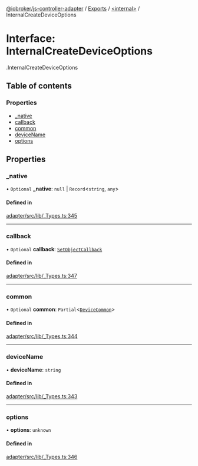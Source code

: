 [@iobroker/js-controller-adapter](../README.md) / [Exports](../modules.md) / [<internal\>](../modules/internal_.md) / InternalCreateDeviceOptions

# Interface: InternalCreateDeviceOptions

[<internal>](../modules/internal_.md).InternalCreateDeviceOptions

## Table of contents

### Properties

- [\_native](internal_.InternalCreateDeviceOptions.md#_native)
- [callback](internal_.InternalCreateDeviceOptions.md#callback)
- [common](internal_.InternalCreateDeviceOptions.md#common)
- [deviceName](internal_.InternalCreateDeviceOptions.md#devicename)
- [options](internal_.InternalCreateDeviceOptions.md#options)

## Properties

### \_native

• `Optional` **\_native**: ``null`` \| `Record`<`string`, `any`\>

#### Defined in

[adapter/src/lib/_Types.ts:345](https://github.com/ioBroker/ioBroker.js-controller/blob/0b3c6e0e/packages/adapter/src/lib/_Types.ts#L345)

___

### callback

• `Optional` **callback**: [`SetObjectCallback`](../modules/internal_.md#setobjectcallback)

#### Defined in

[adapter/src/lib/_Types.ts:347](https://github.com/ioBroker/ioBroker.js-controller/blob/0b3c6e0e/packages/adapter/src/lib/_Types.ts#L347)

___

### common

• `Optional` **common**: `Partial`<[`DeviceCommon`](internal_.DeviceCommon.md)\>

#### Defined in

[adapter/src/lib/_Types.ts:344](https://github.com/ioBroker/ioBroker.js-controller/blob/0b3c6e0e/packages/adapter/src/lib/_Types.ts#L344)

___

### deviceName

• **deviceName**: `string`

#### Defined in

[adapter/src/lib/_Types.ts:343](https://github.com/ioBroker/ioBroker.js-controller/blob/0b3c6e0e/packages/adapter/src/lib/_Types.ts#L343)

___

### options

• **options**: `unknown`

#### Defined in

[adapter/src/lib/_Types.ts:346](https://github.com/ioBroker/ioBroker.js-controller/blob/0b3c6e0e/packages/adapter/src/lib/_Types.ts#L346)
